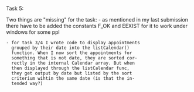 Task 5:

Two things are "missing" for the task:
	- as mentioned in my last submission there have to 
	  be added the constants F_OK and EEXIST for it to
	  work under windows for some ppl
	  
	- for task 3/4 I wrote code to display appointments
	  grouped by their date into the listCalendar() 
	  function. When I now sort the appointments for 
	  something that is not date, they are sorted cor-
	  rectly in the internal Calendar array. But when
	  then displayed through the listCalendar func,
	  they get output by date but listed by the sort 
	  criterium wihtin the same date (is that the in-
	  tended way?)
